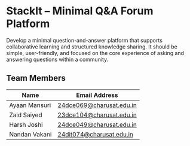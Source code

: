 # StackIt – Minimal Q&A Forum Platform
Develop a minimal question-and-answer platform that supports collaborative learning and structured knowledge sharing. It should be simple, user-friendly, and focused on the core experience of asking and answering questions within a community.

## Team Members

| Name        | Email Address                                              |
| ----------- | ---------------------------------------------------------- |
| Ayaan Mansuri | 24dce069@charusat.edu.in |
| Zaid Saiyed | 23dce104@charusat.edu.in |
| Harsh Joshi | 24dce049@charusat.edu.in         |
| Nandan Vakani | 24dit074@charusat.edu.in          |

